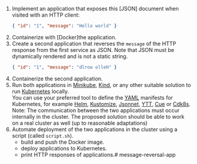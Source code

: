 1. Implement an application that exposes this [JSON] document when visited with an HTTP client:
   ```json
   { "id": "1", "message": "Hello world" }
   ```
2. Containerize with [Docker]the application.
3. Create a second application that reverses the `message` of the HTTP response from the first service as JSON. Note that JSON must be dynamically rendered and is not a static string.
      ```json
      { "id": "1", "message": "dlrow olleH" }
      ```
4. Containerize the second application.
5. Run both applications in [Minikube](https://minikube.sigs.k8s.io/docs/), [Kind](https://kind.sigs.k8s.io/), or any other suitable solution to run [Kubernetes](https://kubernetes.io/) locally.  
  You can use your preferred tool to define the [YAML](https://yaml.org/) manifests for Kubernetes, for example [Helm](https://helm.sh/), [Kustomize](https://kustomize.io/), [Jsonnet](https://jsonnet.org/), [YTT](https://carvel.dev/ytt/), [Cue](https://cuelang.org/) or [Cdk8s](https://cdk8s.io/).  
  Note: The communication between the two applications must occur internally in the cluster. The proposed solution should be able to work on a real cluster as well (up to reasonable adaptations)
6. Automate deployment of the two applications in the cluster using a script (called `script.sh`).  
   - build and push the Docker image.
   - deploy applications to Kubernetes.
   - print HTTP responses of applications.# message-reversal-app
